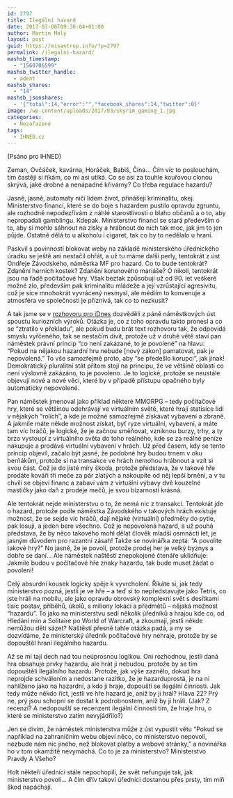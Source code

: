 ```yaml
---
id: 2797
title: Ilegální hazard
date: 2017-03-08T09:30:04+01:00
author: Martin Malý
layout: post
guid: https://misantrop.info/?p=2797
permalink: /ilegalni-hazard/
mashsb_timestamp:
  - "1560706599"
mashsb_twitter_handle:
  - adent
mashsb_shares:
  - "14"
mashsb_jsonshares:
  - '{"total":14,"error":"","facebook_shares":14,"twitter":0}'
image: /wp-content/uploads/2017/03/skyrim_gaming_1.jpg
categories:
  - Nezařazené
tags:
  - IHNED.cz
---
```

<span style="font-weight: 400;">(Psáno pro IHNED)</span>

<span style="font-weight: 400;">Zeman, Ovčáček, kavárna, Horáček, Babiš, Čína… Čím víc to poslouchám, tím častěji si říkám, co mi asi utíká. Co se asi za touhle kouřovou clonou skrývá, jaké drobné a nenápadné křivárny? Co třeba regulace hazardu?</span>

<span style="font-weight: 400;">Jasně, jasně, automaty ničí lidem život, přinášejí kriminalitu, okej. Ministerstvo financí, které se do boje s hazardem pustilo opravdu zgruntu, ale rozhodně nepodezřívám z náhlé starostlivosti o blaho občanů a o to, aby nepropadali gamblingu. Kdepak. Ministerstvo financí se stará především o to, aby si mohlo sáhnout na zisky a hrábnout do nich tak moc, jak jim to jen půjde. Ostatně dělá to u alkoholu i cigaret, tak co by to nedělalo u hraní.</span>

<span style="font-weight: 400;">Paskvil s povinností blokovat weby na základě ministerského úřednického úradku se ještě ani nestačil ohřát, a už tu máme další perly, tentokrát z úst Ondřeje Závodského, náměstka MF pro hazard. Co to bude tentokrát? Zdanění herních kostek? Zdanění korunového mariáše? Ó nikoli, tentokrát jsou na řadě počítačové hry. Však beztak způsobují už od 90. let veškeré možné zlo, především pak kriminalitu mládeže a její vzrůstající agresivitu, což je sice mnohokrát vyvrácený nesmysl, ale médiím to konvenuje a atmosféra ve společnosti je příznivá, tak co to nezkusit?</span>

<span style="font-weight: 400;">A tak jsme se v <a href="https://ekonomika.idnes.cz/rozhovor-s-namestkem-zavodskym-o-hazardnich-videohrach-p2j-/ekonomika.aspx?c=A161103_121808_ekonomika_rny">rozhovoru pro iDnes</a> dozvěděli z páně náměstkových úst spoustu kuriozních výroků. Otázka je, co z toho opravdu takto pronesl a co se “ztratilo v překladu”, ale pokud budu brát text rozhovoru tak, že odpovídá smyslu vyřčeného, tak se nestačím divit, protože už v druhé větě staví pan náměstek právní princip “co není zakázané, to je povolené” na hlavu: “Pokud na nějakou hazardní hru nebude [nový zákon] pamatovat, pak je nepovolená.” To vše samozřejmě proto, aby “se předešlo korupci”, jak jinak! Demokratický pluralitní stát přitom stojí na principu, že ve většině oblastí co není výslovně zakázáno, to je povoleno. Je to logické, protože se neustále objevují nové a nové věci, které by v případě přístupu opačného byly automaticky nepovolené.</span>

<span style="font-weight: 400;">Pan náměstek jmenoval jako příklad některé MMORPG &#8211; tedy počítačové hry, které se většinou odehrávají ve virtuálním světě, které hrají statisíce lidí v nějakých “rolích”, a kde je možné samozřejmě získávat vybavení a zbraně. A jakmile máte někde možnost získat, byť ryze virtuální, vybavení, a máte tam víc hráčů, je logické, že je začnou směňovat, vzniknou burzy, trhy, a ty brzo vystoupí z virtuálního světa do toho reálného, kde se za reálné peníze nakupuje a prodává virtuální vybavení v hrách. Už před časem, kdy se tento princip objevil, začalo být jasné, že podobné hry budou trnem v oku berňákům, protože si na transakce ve hrách nemohou hrábnout a vzít si svou část. Což je do jisté míry škoda, protože představa, že v takové hře prodáte kováři tři meče za pár zlatých a nakoupíte od něj lepší brnění, a v tu chvíli se objeví financ a zabaví vám z virtuální výbavy dvě kouzelné mastičky jako daň z prodeje mečů, je svou bizarností krásná.</span>

<span style="font-weight: 400;">Ale tentokrát nejde ministerstvu o to, že nemá nic z transakcí. Tentokrát jde o hazard, protože podle náměstka Závodského v takových hrách existuje možnost, že se sejde víc hráčů, dají nějaké (virtuální) předměty do pytle, pak losují, a jeden bere všechno. Což je nepovolená hazard, a už pouhá představa, že by něco takového mohl dělat člověk mladší osmnácti let, je jasným důvodem pro razantní zásah! Takže se novinářka zeptá: “A povolíte takové hry?” No jasně, že je povolí, protože prodej her je velký byznys a dobře se daní… Ale náměstek naštěstí znepokojené čtenáře uklidňuje: Jakmile budou v počítačové hře znaky hazardu, tak bude muset žádat o povolení!</span>

<span style="font-weight: 400;">Celý absurdní kousek logicky spěje k vyvrcholení. Říkáte si, jak tedy ministerstvo pozná, jestli je ve hře &#8211; a teď si to nepředstavujte jako Tetris, co jste hráli na mobilu, ale jako opravdu obrovský komplexní svět s desítkami tisíc postav, příběhů, úkolů, s miliony lokací a předmětů &#8211; nějaká možnost “hazardu”. To jako na ministerstvu sedí několik úředníků a hrajou kde co, od Hledání min a Solitaire po World of Warcraft, a zkoumají, jestli někde nemůžou děti sázet? Naštěstí přesně tahle otázka padá, a my se dozvídáme, že ministerský úředník počítačové hry nehraje, protože by se dopouštěl hraní ilegálního hazardu.</span>

<span style="font-weight: 400;">Až se mi tají dech nad tou neúprosnou logikou. Oni rozhodnou, jestli daná hra obsahuje prvky hazardu, ale hrát ji nebudou, protože by se tím dopouštěli ilegálního hazardu. Protože, jak výše zaznělo, dokud hra neprojde schválením a nedostane razítko, že je hazarduprostá, je na ni nahlíženo jako na hazardní, a kdo ji hraje, dopouští se ilegální činnosti. Jak tedy může někdo říct, jestli ve hře hazard je, aniž by ji hrál? Hlava 22? Prý ne, prý jsou schopni se dostat k podrobnostem, aniž by ji hráli. (Jak? Z recenzí? A nedopouští se recenzent ilegální činnosti tím, že hraje hru, o které se ministerstvo zatím nevyjádřilo?)</span>

<span style="font-weight: 400;">Jen se divím, že náměstek ministerstva může z úst vypustit větu “Pokud se například na zahraničním webu objeví něco, co ministerstvo nepovolí, nezbude nám nic jiného, než blokovat platby a webové stránky,” a novinářka ho v tom okamžitě nevymáchá. Co to je za ministerstvo? Ministerstvo Pravdy A Všeho?</span>

<span style="font-weight: 400;">Holt někteří úředníci stále nepochopili, že svět nefunguje tak, jak ministerstvo povolí… A čím dřív takoví úředníci dostanou přes prsty, tím míň škod napáchají.</span>